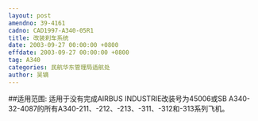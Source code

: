 ```yaml
---
layout: post
amendno: 39-4161
cadno: CAD1997-A340-05R1
title: 改装刹车系统
date: 2003-09-27 00:00:00 +0800
effdate: 2003-09-27 00:00:00 +0800
tag: A340
categories: 民航华东管理局适航处
author: 吴镝
---
```


##适用范围:
适用于没有完成AIRBUS INDUSTRIE改装号为45006或SB A340-32-4087的所有A340-211、-212、-213、-311、-312和-313系列飞机。

